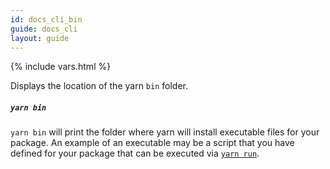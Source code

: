 ```yaml
---
id: docs_cli_bin
guide: docs_cli
layout: guide
---
```


{% include vars.html %}

Displays the location of the yarn `bin` folder.

##### `yarn bin` <a class="toc" id="toc-yarn-bin" href="#toc-yarn-bin"></a>

`yarn bin` will print the folder where yarn will install executable files for your package. An example of an executable may be a script that you have defined for your package that can be executed via [`yarn run`]({{url_base}}/docs/cli/run).
